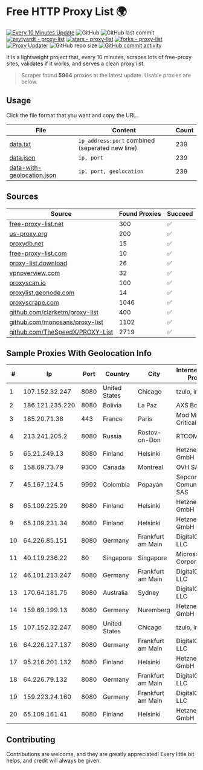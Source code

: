 
# Free HTTP Proxy List 🌍

[![Every 10 Minutes Update](https://github.com/mertguvencli/http-proxy-list/actions/workflows/main.yml/badge.svg?branch=main)](https://github.com/mertguvencli/http-proxy-list/actions/workflows/main.yml)
![GitHub](https://img.shields.io/github/license/mertguvencli/http-proxy-list)
![GitHub last commit](https://img.shields.io/github/last-commit/mertguvencli/http-proxy-list)
[![zevtyardt - proxy-list](https://img.shields.io/static/v1?label=zevtyardt&message=proxy-list&color=blue&logo=github)](https://github.com/zevtyardt/proxy-list "Go to GitHub repo")
[![stars - proxy-list](https://img.shields.io/github/stars/zevtyardt/proxy-list?style=social)](https://github.com/zevtyardt/proxy-list)
[![forks - proxy-list](https://img.shields.io/github/forks/zevtyardt/proxy-list?style=social)](https://github.com/zevtyardt/proxy-list)
[![Proxy Updater](https://github.com/zevtyardt/proxy-list/workflows/Proxy%20Updater/badge.svg)](https://github.com/zevtyardt/proxy-list/actions?query=workflow:"Proxy+Updater")
![GitHub repo size](https://img.shields.io/github/repo-size/zevtyardt/proxy-list)
[![GitHub commit activity](https://img.shields.io/github/commit-activity/m/zevtyardt/proxy-list?logo=commits)](https://github.com/zevtyardt/proxy-list/commits/main)

It is a lightweight project that, every 10 minutes, scrapes lots of free-proxy sites, validates if it works, and serves a clean proxy list.

> Scraper found **5964** proxies at the latest update. Usable proxies are below.

## Usage

Click the file format that you want and copy the URL.

|File|Content|Count|
|----|-------|-----|
|[data.txt](https://raw.githubusercontent.com/mertguvencli/http-proxy-list/main/proxy-list/data.txt)|`ip_address:port` combined (seperated new line)|239|
|[data.json](https://raw.githubusercontent.com/mertguvencli/http-proxy-list/main/proxy-list/data.json)|`ip, port`|239|
|[data-with-geolocation.json](https://raw.githubusercontent.com/mertguvencli/http-proxy-list/main/proxy-list/data-with-geolocation.json)|`ip, port, geolocation`|239|

## Sources

|Source|Found Proxies|Succeed|
|------|-------------|-------|
|[free-proxy-list.net](https://free-proxy-list.net)|300|✅|
|[us-proxy.org](https://www.us-proxy.org)|200|✅|
|[proxydb.net](http://proxydb.net)|15|✅|
|[free-proxy-list.com](https://free-proxy-list.com/?page=&port=&type%5B%5D=http&type%5B%5D=https&up_time=0&search=Search)|10|✅|
|[proxy-list.download](https://www.proxy-list.download/HTTP)|26|✅|
|[vpnoverview.com](https://vpnoverview.com/privacy/anonymous-browsing/free-proxy-servers)|32|✅|
|[proxyscan.io](https://www.proxyscan.io)|100|✅|
|[proxylist.geonode.com](https://proxylist.geonode.com/api/proxy-list?limit=300&page=1&sort_by=lastChecked&sort_type=desc&protocols=http,https)|14|✅|
|[proxyscrape.com](https://api.proxyscrape.com/v2/?request=displayproxies&protocol=http&timeout=10000&country=all&ssl=all&anonymity=all)|1046|✅|
|[github.com/clarketm/proxy-list](https://raw.githubusercontent.com/clarketm/proxy-list/master/proxy-list-raw.txt)|400|✅|
|[github.com/monosans/proxy-list](https://raw.githubusercontent.com/monosans/proxy-list/main/proxies/http.txt)|1102|✅|
|[github.com/TheSpeedX/PROXY-List](https://raw.githubusercontent.com/TheSpeedX/PROXY-List/master/http.txt)|2719|✅|


## Sample Proxies With Geolocation Info

|#|Ip|Port|Country|City|Internet Service Provider|
|-|--|----|-------|----|-------------------------|
|1|107.152.32.247|8080|United States|Chicago|tzulo, inc.|
|2|186.121.235.220|8080|Bolivia|La Paz|AXS Bolivia S. A.|
|3|185.20.71.38|443|France|Paris|Mod Mission Critical LLC|
|4|213.241.205.2|8080|Russia|Rostov-on-Don|RTCOMM-YUG|
|5|65.21.249.13|8080|Finland|Helsinki|Hetzner Online GmbH|
|6|158.69.73.79|9300|Canada|Montreal|OVH SAS|
|7|45.167.124.5|9992|Colombia|Popayán|Sepcom Comunicaciones SAS|
|8|65.109.225.29|8080|Finland|Helsinki|Hetzner Online GmbH|
|9|65.109.231.34|8080|Finland|Helsinki|Hetzner Online GmbH|
|10|64.226.85.151|8080|Germany|Frankfurt am Main|DigitalOcean, LLC|
|11|40.119.236.22|80|Singapore|Singapore|Microsoft Corporation|
|12|46.101.213.247|8080|Germany|Frankfurt am Main|DigitalOcean, LLC|
|13|170.64.181.75|8080|Australia|Sydney|DigitalOcean, LLC|
|14|159.69.199.13|8080|Germany|Nuremberg|Hetzner Online GmbH|
|15|107.152.32.247|8080|United States|Chicago|tzulo, inc.|
|16|64.226.127.137|8080|Germany|Frankfurt am Main|DigitalOcean, LLC|
|17|95.216.201.132|8080|Finland|Helsinki|Hetzner Online GmbH|
|18|64.226.79.132|8080|Germany|Frankfurt am Main|DigitalOcean, LLC|
|19|159.223.24.160|8080|Germany|Frankfurt am Main|DigitalOcean, LLC|
|20|65.109.161.41|8080|Finland|Helsinki|Hetzner Online GmbH|



## Contributing

Contributions are welcome, and they are greatly appreciated! Every
little bit helps, and credit will always be given.

